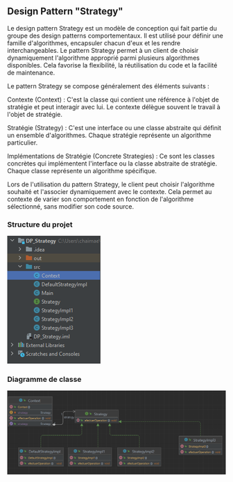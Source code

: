 <h2>Design Pattern "Strategy"</h2>
<p>Le design pattern Strategy est un modèle de conception qui fait partie du groupe des design patterns comportementaux. Il est utilisé pour définir une famille d'algorithmes, encapsuler chacun d'eux et les rendre interchangeables. Le pattern Strategy permet à un client de choisir dynamiquement l'algorithme approprié parmi plusieurs algorithmes disponibles. Cela favorise la flexibilité, la réutilisation du code et la facilité de maintenance.

Le pattern Strategy se compose généralement des éléments suivants :

Contexte (Context) : C'est la classe qui contient une référence à l'objet de stratégie et peut interagir avec lui. Le contexte délègue souvent le travail à l'objet de stratégie.

Stratégie (Strategy) : C'est une interface ou une classe abstraite qui définit un ensemble d'algorithmes. Chaque stratégie représente un algorithme particulier.

Implémentations de Stratégie (Concrete Strategies) : Ce sont les classes concrètes qui implémentent l'interface ou la classe abstraite de stratégie. Chaque classe représente un algorithme spécifique.

Lors de l'utilisation du pattern Strategy, le client peut choisir l'algorithme souhaité et l'associer dynamiquement avec le contexte. Cela permet au contexte de varier son comportement en fonction de l'algorithme sélectionné, sans modifier son code source. </p>
<h3>Structure du projet</h3>
<img src="Capture1.PNG"/>
<h3>Diagramme de classe</h3>
<img src="Capture2.PNG"/>
